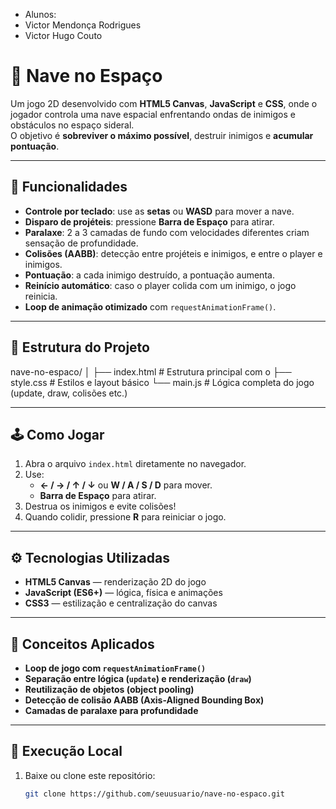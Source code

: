 - Alunos:
- Victor Mendonça Rodrigues
- Victor Hugo Couto

# 🚀 Nave no Espaço

Um jogo 2D desenvolvido com **HTML5 Canvas**, **JavaScript** e **CSS**, onde o jogador controla uma nave espacial enfrentando ondas de inimigos e obstáculos no espaço sideral.  
O objetivo é **sobreviver o máximo possível**, destruir inimigos e **acumular pontuação**.

---

## 🧩 Funcionalidades

- **Controle por teclado**: use as **setas** ou **WASD** para mover a nave.  
- **Disparo de projéteis**: pressione **Barra de Espaço** para atirar.  
- **Paralaxe**: 2 a 3 camadas de fundo com velocidades diferentes criam sensação de profundidade.  
- **Colisões (AABB)**: detecção entre projéteis e inimigos, e entre o player e inimigos.  
- **Pontuação**: a cada inimigo destruído, a pontuação aumenta.  
- **Reinício automático**: caso o player colida com um inimigo, o jogo reinicia.  
- **Loop de animação otimizado** com `requestAnimationFrame()`.

---

## 🧱 Estrutura do Projeto

nave-no-espaco/
│
├── index.html # Estrutura principal com o <canvas>
├── style.css # Estilos e layout básico
└── main.js # Lógica completa do jogo (update, draw, colisões etc.)


---

## 🕹️ Como Jogar

1. Abra o arquivo `index.html` diretamente no navegador.
2. Use:
   - **← / → / ↑ / ↓** ou **W / A / S / D** para mover.
   - **Barra de Espaço** para atirar.
3. Destrua os inimigos e evite colisões!
4. Quando colidir, pressione **R** para reiniciar o jogo.

---

## ⚙️ Tecnologias Utilizadas

- **HTML5 Canvas** — renderização 2D do jogo  
- **JavaScript (ES6+)** — lógica, física e animações  
- **CSS3** — estilização e centralização do canvas  

---

## 🧠 Conceitos Aplicados

- **Loop de jogo com `requestAnimationFrame()`**  
- **Separação entre lógica (`update`) e renderização (`draw`)**  
- **Reutilização de objetos (object pooling)**  
- **Detecção de colisão AABB (Axis-Aligned Bounding Box)**  
- **Camadas de paralaxe para profundidade**  

---

## 💾 Execução Local

1. Baixe ou clone este repositório:
   ```bash
   git clone https://github.com/seuusuario/nave-no-espaco.git

